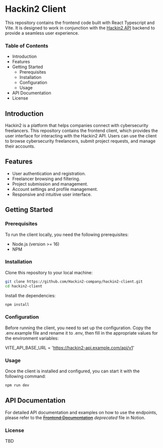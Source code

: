 # Hackin2 Client

This repository contains the frontend code built with React Typescript and Vite. It is designed to work in conjunction with the [Hackin2 API](https://github.com/Hackin2-company/hackin2-api) backend to provide a seamless user experience.

### Table of Contents

- Introduction
- Features
- Getting Started
  - Prerequisites
  - Installation
  - Configuration
  - Usage
- API Documentation
- License

## Introduction

Hackin2 is a platform that helps companies connect with cybersecurity freelancers. This repository contains the frontend client, which provides the user interface for interacting with the Hackin2 API. Users can use the client to browse cybersecurity freelancers, submit project requests, and manage their accounts.

## Features

- User authentication and registration.
- Freelancer browsing and filtering.
- Project submission and management.
- Account settings and profile management.
- Responsive and intuitive user interface.

## Getting Started

### Prerequisites

To run the client locally, you need the following prerequisites:

- Node.js (version >= 16)
- NPM

### Installation

Clone this repository to your local machine:

```bash
git clone https://github.com/Hackin2-company/hackin2-client.git
cd hackin2-client
```

Install the dependencies:

```bash
npm install
```

### Configuration

Before running the client, you need to set up the configuration. Copy the .env.example file and rename it to .env, then fill in the appropriate values for the environment variables:

VITE_API_BASE_URL = 'https://hackin2-api.example.com/api/v1'

### Usage

Once the client is installed and configured, you can start it with the following command:

```bash
npm run dev
```

## API Documentation

For detailed API documentation and examples on how to use the endpoints, please refer to the ~~[Frontend Documentation](https://www.notion.so/How-To-Set-Up-the-Frontend-466d7c60a4c04a6da3df2f88e6e8263c)~~ _deprecated_ file in Notion.

### License

TBD
